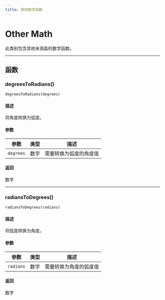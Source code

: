 ```yaml
---
title: 其他数学函数
---
```

# Other Math

此类别包含其他未涵盖的数学函数。

---

## 函数

### degreesToRadians()

`degreesToRadians(degrees)`

#### 描述

将角度转换为弧度。

#### 参数

| 参数      | 类型   | 描述                                   |
| --------- | ------ | -------------------------------------- |
| `degrees` | 数字   | 需要转换为弧度的角度值                |

#### 返回

数字

---

### radiansToDegrees()

`radiansToDegrees(radians)`

#### 描述

将弧度转换为角度。

#### 参数

| 参数      | 类型   | 描述                                   |
| --------- | ------ | -------------------------------------- |
| `radians` | 数字   | 需要转换为角度的弧度值                |

#### 返回

数字
